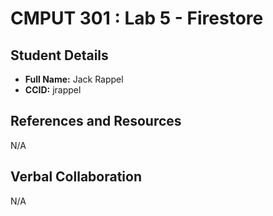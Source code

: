 # CMPUT 301 : Lab 5 - Firestore

## Student Details

- **Full Name:** Jack Rappel
- **CCID:** jrappel

## References and Resources

N/A

## Verbal Collaboration

N/A
